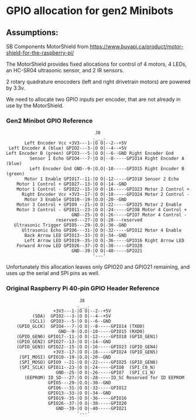 # GPIO allocation for gen2 Minibots

## Assumptions:

SB Components MotorShield from https://www.buyapi.ca/product/motor-shield-for-the-raspberry-pi/

The MotorShield provides fixed allocations for control of 4 motors, 4 LEDs, an HC-SR04 ultrasonic sensor, and 2 IR sensors.

2 rotary quadrature enocoders (left and right drivetrain motors) are powered by 3.3v.

We need to allocate two GPIO inputs per encoder, that are not already in use by the MotorShield.

### Gen2 Minibot GPIO Reference

```
                                  J8
                                 .___.              
       Left Encoder Vcc +3V3---1-|O O|--2--+5V 
 Left Encoder A (blue) GPIO2---3-|O O|--4--+5V 
Left Encoder B (green) GPIO3---5-|O O|--6--GND Right Encoder Gnd
         Sensor 1 Echo GPIO4---7-|O O|--8-----GPIO14 Right Encoder A (blue)
         Left Encoder Gnd GND--9-|O.O|-10-----GPIO15 Right Encoder B (green)
       Motor 1 Enable GPIO17--11-|O O|-12-----GPIO18 Sensor 2 Echo
    Motor 1 Control + GPIO27--13-|O O|-14--GND
    Motor 1 Control - GPIO22--15-|O O|-16-----GPIO23 Motor 2 Control +
      Right Encoder Vcc +3V3--17-|O O|-18-----GPIO24 Motor 2 Control -
       Motor 3 Enable GPIO10--19-|O.O|-20--GND
    Motor 3 Control + GPIO9 --21-|O O|-22-----GPIO25 Motor 2 Enable
    Motor 3 Control - GPIO11--23-|O O|-24-----GPIO8 Motor 4 Control +
                         GND--25-|O O|-26-----GPIO7 Motor 4 Control -
                   reserved---27-|O O|-28---reserved
   Ultrasonic Trigger GPIO5---29-|O.O|-30--GND
      Ultrasonic Echo GPIO6---31-|O O|-32-----GPIO12 Motor 4 Enable
       Back Arrow LED GPIO13--33-|O O|-34--GND
       Left Arrow LED GPIO19--35-|O O|-36-----GPIO16 Right Arrow LED
    Forward Arrow LED GPIO26--37-|O O|-38-----GPIO20
                         GND--39-|O O|-40-----GPIO21
                                 '---'

```
Unfortunately this allocation leaves only GPIO20 and GPIO21 remaining, and uses up the serial and SPI pins as well.

### Original Raspberry Pi 40-pin GPIO Header Reference

```
                            J8
                           .___.              
                  +3V3---1-|O O|--2--+5V
          (SDA)  GPIO2---3-|O O|--4--+5V
         (SCL1)  GPIO3---5-|O O|--6--GND
    (GPIO_GLCK)  GPIO4---7-|O O|--8-----GPIO14 (TXD0)
                    GND--9-|O.O|-10-----GPIO15 (RXD0)
    (GPIO_GEN0) GPIO17--11-|O O|-12-----GPIO18 (GPIO_GEN1)
    (GPIO_GEN2) GPIO27--13-|O O|-14--GND
    (GPIO_GEN3) GPIO22--15-|O O|-16-----GPIO23 (GPIO_GEN4)
                  +3V3--17-|O O|-18-----GPIO24 (GPIO_GEN5)
     (SPI_MOSI) GPIO10--19-|O.O|-20--GND
     (SPI_MOSO) GPIO9 --21-|O O|-22-----GPIO25 (GPIO_GEN6)
     (SPI_SCLK) GPIO11--23-|O O|-24-----GPIO8  (SPI_C0_N)
                   GND--25-|O O|-26-----GPIO7  (SPI_C1_N)
       (EEPROM) ID_SD---27-|O O|-28-----ID_SC Reserved for ID EEPROM
                GPIO5---29-|O.O|-30--GND
                GPIO6---31-|O O|-32-----GPIO12
                GPIO13--33-|O O|-34--GND
                GPIO19--35-|O O|-36-----GPIO16
                GPIO26--37-|O O|-38-----GPIO20
                   GND--39-|O O|-40-----GPIO21
                           '---'

```
